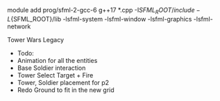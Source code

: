 module add prog/sfml-2-gcc-6
g++17 *.cpp -I${SFML_ROOT}/include -L${SFML_ROOT}/lib -lsfml-system -lsfml-window -lsfml-graphics -lsfml-network

Tower Wars Legacy

- Todo: 
-	Animation for all the entities
-	Base Soldier interaction
-	Tower Select Target + Fire
-	Tower, Soldier placement for p2
-	Redo Ground to fit in the new grid 
	
